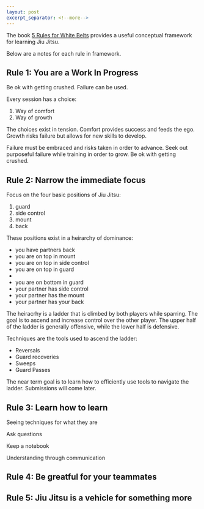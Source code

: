 ```yaml
---
layout: post
excerpt_separator: <!--more-->
---
```


The book [5 Rules for White Belts](https://www.goodreads.com/en/book/show/38841408-5-rules-for-white-belts) provides a useful conceptual framework for learning Jiu Jitsu. 

Below are a notes for each rule in framework.

## Rule 1: You are a Work In Progress

Be ok with getting crushed. Failure can be used.

Every session has a choice:

1. Way of comfort
2. Way of growth

The choices exist in tension. Comfort provides success and feeds the ego. Growth risks failure but allows for new skills to develop.

Failure must be embraced and risks taken in order to advance. Seek out purposeful failure while training in order to grow. Be ok with getting crushed.

## Rule 2: Narrow the immediate focus

Focus on the four basic positions of Jiu Jitsu:

1. guard
2. side control
3. mount
4. back

These positions exist in a heirarchy of dominance:

- you have partners back
- you are on top in mount
- you are on top in side control
- you are on top in guard
- 
- you are on bottom in guard
- your partner has side control
- your partner has the mount
- your partner has your back


The heiracrhy is a ladder that is climbed by both players while sparring. The goal is to ascend and increase control over the other player. The upper half of the ladder is generally offensive, while the lower half is defensive.

Techniques are the tools used to ascend the ladder:

- Reversals
- Guard recoveries
- Sweeps
- Guard Passes

The near term goal is to learn how to efficiently use tools to navigate the ladder. Submissions will come later. 


## Rule 3: Learn how to learn

Seeing techniques for what they are

Ask questions

Keep a notebook

Understanding through communication

## Rule 4: Be greatful for your teammates

## Rule 5: Jiu Jitsu is a vehicle for something more


